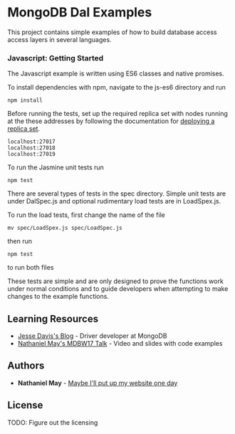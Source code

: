 # MongoDB Dal Examples

This project contains simple examples of how to build database access access layers in several languages.

### Javascript: Getting Started

The Javascript example is written using ES6 classes and native promises.

To install dependencies with npm, navigate to the js-es6 directory and run
```
npm install
```

Before running the tests, set up the required replica set with nodes running at the these addresses by following the documentation for [deploying a replica set](https://docs.mongodb.com/v3.4/tutorial/deploy-replica-set/).
```
localhost:27017
localhost:27018
localhost:27019
``` 

To run the Jasmine unit tests run
```
npm test
```

There are several types of tests in the spec directory. Simple unit tests are under DalSpec.js and optional rudimentary load tests are in LoadSpex.js. 

To run the load tests, first change the name of the file
```
mv spec/LoadSpex.js spec/LoadSpec.js
```
then run
```
npm test
```
to run both files

These tests are simple and are only designed to prove the functions work under normal conditions and to guide developers when attempting to make changes to the example functions.

## Learning Resources 

* [Jesse Davis's Blog](https://emptysqua.re/blog/how-to-write-resilient-mongodb-applications/) - Driver developer at MongoDB
* [Nathaniel May's MDBW17 Talk](https://explore.mongodb.com/developer/nathaniel-may) - Video and slides with code examples

## Authors

* **Nathaniel May** - [Maybe I'll put up my website one day](http://nathanielmay.com)

## License

TODO: Figure out the licensing
